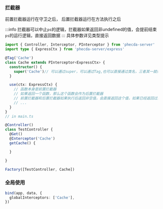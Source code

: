 ### 拦截器
前置拦截器运行在守卫之后，
后置拦截器运行在方法执行之后

:::info
拦截器可以中止`ps`的逻辑，拦截器如果返回非undefined的值，会提前结束`ps`的运行逻辑，直接返回数据
:::
具体参数详见类型提示


```ts
import { Controller, Interceptor, PInterceptor } from 'phecda-server'
import type { ExpressCtx } from 'phecda-server/express'

@Tag('Cache')
class Cache extends PInterceptor<ExpressCtx> {
  constructor() {
    super('Cache')// 可以通过super，可以通过Tag,也可以直接通过类名，三者其一就行
  }

  use(ctx: ExpressCtx) {
    // 函数本身是前置拦截器
    // 如果返回一个函数，那么这个函数会作为后置拦截器
    // 前置拦截器和后置拦截器如果执行后返回非空值，会直接返回这个值，如果已经返回过数据（如express中res.end已经执行过了，那则只是中断逻辑，不会返回数据
    // ...
  }
}
// in main.ts

@Controller()
class TestController {
  @Get()
  @Interceptor('Cache')
  getCache() {

  }

}

Factory([TestController, Cache])
```

### 全局使用
```ts
bind(app, data, {
  globalInterceptors: ['Cache'],
})
```
